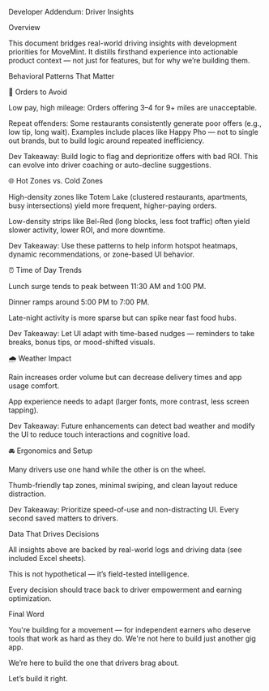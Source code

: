 Developer Addendum: Driver Insights

Overview

This document bridges real-world driving insights with development priorities for MoveMint. It distills firsthand experience into actionable product context — not just for features, but for why we’re building them.

Behavioral Patterns That Matter

🚫 Orders to Avoid

Low pay, high mileage: Orders offering $3–$4 for 9+ miles are unacceptable.

Repeat offenders: Some restaurants consistently generate poor offers (e.g., low tip, long wait). Examples include places like Happy Pho — not to single out brands, but to build logic around repeated inefficiency.

Dev Takeaway: Build logic to flag and deprioritize offers with bad ROI. This can evolve into driver coaching or auto-decline suggestions.

🌐 Hot Zones vs. Cold Zones

High-density zones like Totem Lake (clustered restaurants, apartments, busy intersections) yield more frequent, higher-paying orders.

Low-density strips like Bel-Red (long blocks, less foot traffic) often yield slower activity, lower ROI, and more downtime.

Dev Takeaway: Use these patterns to help inform hotspot heatmaps, dynamic recommendations, or zone-based UI behavior.

⏰ Time of Day Trends

Lunch surge tends to peak between 11:30 AM and 1:00 PM.

Dinner ramps around 5:00 PM to 7:00 PM.

Late-night activity is more sparse but can spike near fast food hubs.

Dev Takeaway: Let UI adapt with time-based nudges — reminders to take breaks, bonus tips, or mood-shifted visuals.

🌧️ Weather Impact

Rain increases order volume but can decrease delivery times and app usage comfort.

App experience needs to adapt (larger fonts, more contrast, less screen tapping).

Dev Takeaway: Future enhancements can detect bad weather and modify the UI to reduce touch interactions and cognitive load.

🚘 Ergonomics and Setup

Many drivers use one hand while the other is on the wheel.

Thumb-friendly tap zones, minimal swiping, and clean layout reduce distraction.

Dev Takeaway: Prioritize speed-of-use and non-distracting UI. Every second saved matters to drivers.

Data That Drives Decisions

All insights above are backed by real-world logs and driving data (see included Excel sheets).

This is not hypothetical — it’s field-tested intelligence.

Every decision should trace back to driver empowerment and earning optimization.

Final Word

You're building for a movement — for independent earners who deserve tools that work as hard as they do. We're not here to build just another gig app.

We’re here to build the one that drivers brag about.

Let’s build it right.

